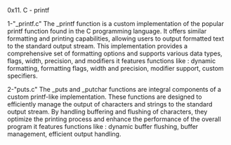 0x11. C - printf

1-"_printf.c"
The _printf function is a custom implementation of the popular printf function found in the C programming language. It offers similar formatting and printing capabilities, allowing users to output formatted text to the standard output stream. This implementation provides a comprehensive set of formatting options and supports various data types, flags, width, precision, and modifiers it features functions like : dynamic formatting, formatting flags, width and precision, modifier support, custom specifiers.

2-"puts.c"
The _puts and _putchar functions are integral components of a custom printf-like implementation. These functions are designed to efficiently manage the output of characters and strings to the standard output stream. By handling buffering and flushing of characters, they optimize the printing process and enhance the performance of the overall program it features functions like : dynamic buffer flushing, buffer management, efficient output handling.
